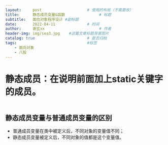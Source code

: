 ```yaml
---
layout:     post   				    # 使用的布局（不需要改）
title:      静态成员变量&函数				# 标题 
subtitle:   面向对象程序设计 #副标题
date:       2022-04-11 				# 时间
author:     谢玄xx						# 作者
header-img: img/sea3.jpg 	#这篇文章标题背景图片
catalog: true 						# 是否归档
tags:								#标签
    - 面向对象
    - 八股
---
```


# 静态成员：在说明前面加上**static**关键字的成员。

```CPP

```
## 静态成员变量与普通成员变量的区别

* 普通成员变量在类中被定义后，不同对象的变量值不同；
* 静态成员变量被定义后，不同对象的值都是这个变量值。
